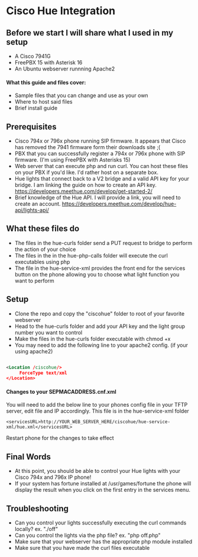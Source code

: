 # Cisco Hue Integration

## Before we start I will share what I used in my setup
* A Cisco 7941G 
* FreePBX 15 with Asterisk 16
* An Ubuntu webserver runnning Apache2


#### What this guide and files cover: 
* Sample files that you can change and use as your own
* Where to host said files
* Brief install guide

## Prerequisites
* Cisco 794x or 796x phone running SIP firmware.  It appears that Cisco has removed the 7941 firmware form their downloads site ;(
* PBX that you can successfully register a 794x or 796x phone with SIP firmware. (I'm using FreePBX with Asterisks 15)
* Web server that can execute php and run curl.  You can host these files on your PBX if you'd like. I'd rather host on a separate box.
* Hue lights that connect back to a V2 bridge and a valid API key for your bridge. I am linking the guide on how to create an API key. https://developers.meethue.com/develop/get-started-2/
* Brief knowledge of the Hue API.  I will provide a link, you will need to create an account. https://developers.meethue.com/develop/hue-api/lights-api/

## What these files do
* The files in the hue-curls folder send a PUT request to bridge to perform the action of your choice
* The files in the in the hue-php-calls folder will execute the curl executables using php
* The file in the hue-service-xml provides the front end for the services button on the phone allowing you to choose what light function you want to perform

## Setup
* Clone the repo and copy the "ciscohue" folder to root of your favorite webserver
* Head to the hue-curls folder and add your API key and the light group number you want to control
* Make the files in the hue-curls folder executable with chmod +x
* You may need to add the following line to your apache2 config. (if your using apache2)
```xml

<Location /ciscohue/>
     ForceType text/xml
</Location>

```


#### Changes to your SEPMACADDRESS.cnf.xml

You will need to add the below line to your phones config file in your TFTP server, edit file and IP accordingly.
This file is in the hue-service-xml folder

`<servicesURL>http://YOUR_WEB_SERVER_HERE/ciscohue/hue-service-xml/hue.xml</servicesURL>`
  
Restart phone for the changes to take effect

## Final Words
* At this point, you should be able to control your Hue lights with your Cisco 794x and 796x IP phone!
* If your system has fortune installed at /usr/games/fortune the phone will display the result when you click on the first entry in the services menu.

## Troubleshooting
* Can you control your lights successfully executing the curl commands locally? ex. "./off"
* Can you control the lights via the php file? ex. "php off.php"
* Make sure that your webserver has the appropriate php module installed
* Make sure that you have made the curl files executable









 
